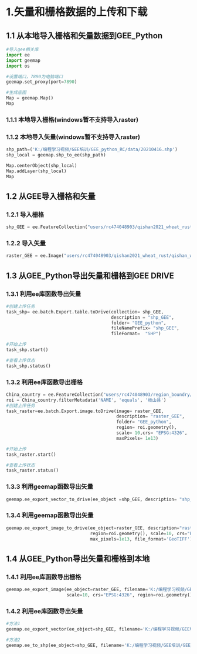 # 1.矢量和栅格数据的上传和下载

## 1.1 从本地导入栅格和矢量数据到GEE_Python


```python
#导入gee相关库
import ee
import geemap
import os
```


```python
#设置端口，7890为电脑端口
geemap.set_proxy(port=7890)
```


```python
#生成底图
Map = geemap.Map()
Map
```


### 1.1.1 本地导入栅格(windows暂不支持导入raster)

### 1.1.2 本地导入矢量(windows暂不支持导入raster)


```python
shp_path=('K:/编程学习视频/GEE培训/GEE_python_RC/data/20210416.shp')
shp_local = geemap.shp_to_ee(shp_path)
```


```python
Map.centerObject(shp_local)
Map.addLayer(shp_local)
Map
```



## 1.2 从GEE导入栅格和矢量

### 1.2.1 导入栅格


```python
shp_GEE = ee.FeatureCollection("users/rc474048903/qishan2021_wheat_rust/qishan20210416_wheatrust_point")
```

### 1.2.2 导入矢量


```python
raster_GEE = ee.Image("users/rc474048903/qishan2021_wheat_rust/qishan_wheatarea_decisiontree")
```

## 1.3 从GEE_Python导出矢量和栅格到GEE DRIVE

### 1.3.1 利用ee库函数导出矢量


```python
#创建上传任务
task_shp= ee.batch.Export.table.toDrive(collection= shp_GEE, 
                                        description = "shp_GEE",
                                        folder= "GEE_python",
                                        fileNamePrefix= "shp_GEE",
                                        fileFormat=  "SHP")
```


```python
#开始上传
task_shp.start()
```


```python
#查看上传状态
task_shp.status()
```

### 1.3.2 利用ee库函数导出栅格


```python
China_country = ee.FeatureCollection("users/rc474048903/region_boundry/china2019_xianji")
roi = China_country.filterMetadata('NAME', 'equals', '岐山县')
#创建上传任务
task_raster=ee.batch.Export.image.toDrive(image= raster_GEE, 
                                          description= "raster_GEE",
                                          folder= "GEE_python",
                                          region= roi.geometry(),
                                          scale= 10,crs= "EPSG:4326",
                                          maxPixels= 1e13)
```


```python
#开始上传
task_raster.start()
```


```python
#查看上传状态
task_raster.status()
```

### 1.3.3 利用geemap函数导出矢量


```python
geemap.ee_export_vector_to_drive(ee_object =shp_GEE, description= "shp_GEE", folder="GEE_python", file_format='shp')
```

### 1.3.4 利用geemap函数导出矢量


```python
geemap.ee_export_image_to_drive(ee_object=raster_GEE, description="raster_GEE", folder="GEE_python",
                                region=roi.geometry(), scale=10, crs="EPSG:4326", 
                                max_pixels=1e13, file_format='GeoTIFF')
```

## 1.4 从GEE_Python导出矢量和栅格到本地

### 1.4.1 利用ee库函数导出栅格


```python
geemap.ee_export_image(ee_object=raster_GEE, filename='K:/编程学习视频/GEE培训/GEE_python_RC/raster_GEE.tif', 
                       scale=10, crs="EPSG:4326", region=roi.geometry(), file_per_band=False)
```

### 1.4.2 利用ee库函数导出矢量


```python
#方法1
geemap.ee_export_vector(ee_object=shp_GEE, filename='K:/编程学习视频/GEE培训/GEE_python_RC/shp_GEE.shp')
```


```python
#方法2
geemap.ee_to_shp(ee_object=shp_GEE, filename='K:/编程学习视频/GEE培训/GEE_python_RC/shp_GEE.shp')
```
